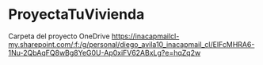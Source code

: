 # ProyectaTuVivienda

Carpeta del proyecto OneDrive
https://inacapmailcl-my.sharepoint.com/:f:/g/personal/diego_avila10_inacapmail_cl/ElFcMHRA6-1Nu-2QbAqFQ8wBg8YeG0U-Ap0xiFV62ABxLg?e=hqZq2w